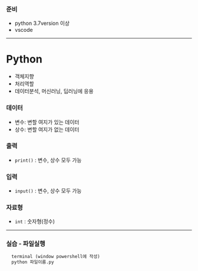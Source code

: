 ### 준비  
- python 3.7version 이상  
- vscode  

- - -  

# Python  
- 객체지향  
- 처리역할  
- 데이터분석, 머신러닝, 딥러닝에 응용  

### 데이터  
- 변수: 변할 여지가 있는 데이터  
- 상수: 변할 여지가 없는 데이터  

### 출력  
- `print()` : 변수, 상수 모두 가능  

### 입력  
- `input()` : 변수, 상수 모두 가능

### 자료형  
- `int` : 숫자형(정수)  

- - -  
### 실습 - 파일실행  
```python
  terminal (window powershell에 작성)
  python 파일이름.py
```


